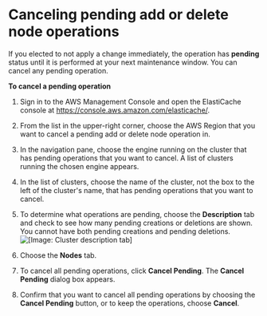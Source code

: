 # Canceling pending add or delete node operations<a name="Clusters.CancelPending"></a>

If you elected to not apply a change immediately, the operation has **pending** status until it is performed at your next maintenance window\. You can cancel any pending operation\.

**To cancel a pending operation**

1. Sign in to the AWS Management Console and open the ElastiCache console at [ https://console\.aws\.amazon\.com/elasticache/](https://console.aws.amazon.com/elasticache/)\.

1. From the list in the upper\-right corner, choose the AWS Region that you want to cancel a pending add or delete node operation in\.

1. In the navigation pane, choose the engine running on the cluster that has pending operations that you want to cancel\. A list of clusters running the chosen engine appears\.

1. In the list of clusters, choose the name of the cluster, not the box to the left of the cluster's name, that has pending operations that you want to cancel\.

1. To determine what operations are pending, choose the **Description** tab and check to see how many pending creations or deletions are shown\. You cannot have both pending creations and pending deletions\.   
![\[Image: Cluster description tab\]](http://docs.aws.amazon.com/AmazonElastiCache/latest/red-ug/images/ModifyCacheCluster-DescriptionTab-PendActions.png)

1. Choose the **Nodes** tab\.

1. To cancel all pending operations, click **Cancel Pending**\. The **Cancel Pending** dialog box appears\.

1. Confirm that you want to cancel all pending operations by choosing the **Cancel Pending** button, or to keep the operations, choose **Cancel**\.